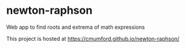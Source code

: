 # newton-raphson
Web app to find roots and extrema of math expressions

This project is hosted at https://cmumford.github.io/newton-raphson/